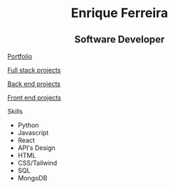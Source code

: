 <h1 align="center">Enrique Ferreira</h1>
<h2 align="center">Software Developer</h2>

[Portfolio](https://enriquenf07.github.io/Portfolio/)

[Full stack projects](https://github.com/Enriquenf07/Full-Stack-Projects)

[Back end projects](https://github.com/Enriquenf07/Full-Stack-Projects)

[Front end projects](https://github.com/Enriquenf07/Full-Stack-Projects)
</h1>
<p>Skills</p>
<ul>
  <li>Python</li>
  <li>Javascript</li>
  <li>React</li>
  <li>API's Design</li>
  <li>HTML</li>
  <li>CSS/Tailwind</li>
  <li>SQL</li>
  <li>MongoDB</li>
</ul>

